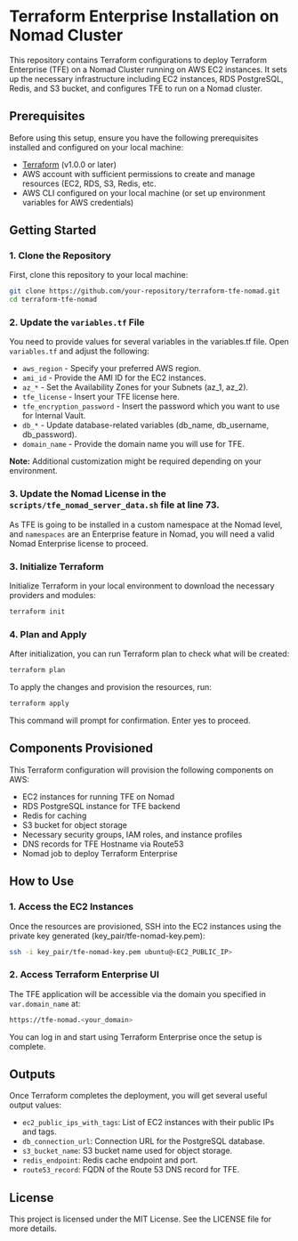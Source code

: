 # Terraform Enterprise Installation on Nomad Cluster

This repository contains Terraform configurations to deploy Terraform Enterprise (TFE) on a Nomad Cluster running on AWS EC2 instances. It sets up the necessary infrastructure including EC2 instances, RDS PostgreSQL, Redis, and S3 bucket, and configures TFE to run on a Nomad cluster.

## Prerequisites

Before using this setup, ensure you have the following prerequisites installed and configured on your local machine:

- [Terraform](https://www.terraform.io/downloads.html) (v1.0.0 or later)
- AWS account with sufficient permissions to create and manage resources (EC2, RDS, S3, Redis, etc.
- AWS CLI configured on your local machine (or set up environment variables for AWS credentials)
  
## Getting Started

### 1. Clone the Repository

First, clone this repository to your local machine:

```bash
git clone https://github.com/your-repository/terraform-tfe-nomad.git
cd terraform-tfe-nomad
```

### 2. Update the `variables.tf` File

You need to provide values for several variables in the variables.tf file. Open `variables.tf` and adjust the following:

- `aws_region`    - Specify your preferred AWS region.
- `ami_id`        - Provide the AMI ID for the EC2 instances.
- `az_*`          - Set the Availability Zones for your Subnets (az_1, az_2).
- `tfe_license`   - Insert your TFE license here.
- `tfe_encryption_password` - Insert the password which you want to use for Internal Vault.
- `db_*`          - Update database-related variables (db_name, db_username, db_password).
- `domain_name`   - Provide the domain name you will use for TFE.

**Note:** Additional customization might be required depending on your environment.

### 3. Update the Nomad License in the `scripts/tfe_nomad_server_data.sh` file at line 73.
As TFE is going to be installed in a custom namespace at the Nomad level, and `namespaces` are an Enterprise feature in Nomad, you will need a valid Nomad Enterprise license to proceed.

### 3. Initialize Terraform

Initialize Terraform in your local environment to download the necessary providers and modules:

```bash
terraform init
```

### 4. Plan and Apply

After initialization, you can run Terraform plan to check what will be created:

```bash
terraform plan
```

To apply the changes and provision the resources, run:

```bash
terraform apply
```

This command will prompt for confirmation. Enter yes to proceed.


## Components Provisioned

This Terraform configuration will provision the following components on AWS:

- EC2 instances for running TFE on Nomad
- RDS PostgreSQL instance for TFE backend
- Redis for caching
- S3 bucket for object storage
- Necessary security groups, IAM roles, and instance profiles
- DNS records for TFE Hostname via Route53
- Nomad job to deploy Terraform Enterprise


## How to Use

### 1. Access the EC2 Instances

Once the resources are provisioned, SSH into the EC2 instances using the private key generated (key_pair/tfe-nomad-key.pem):

```bash
ssh -i key_pair/tfe-nomad-key.pem ubuntu@<EC2_PUBLIC_IP>
```

### 2. Access Terraform Enterprise UI

The TFE application will be accessible via the domain you specified in `var.domain_name` at:

```bash
https://tfe-nomad.<your_domain>
```
You can log in and start using Terraform Enterprise once the setup is complete.


## Outputs

Once Terraform completes the deployment, you will get several useful output values:

- `ec2_public_ips_with_tags`: List of EC2 instances with their public IPs and tags.
- `db_connection_url`: Connection URL for the PostgreSQL database.
- `s3_bucket_name`: S3 bucket name used for object storage.
- `redis_endpoint`: Redis cache endpoint and port.
- `route53_record`: FQDN of the Route 53 DNS record for TFE.

## License

This project is licensed under the MIT License. See the LICENSE file for more details.
